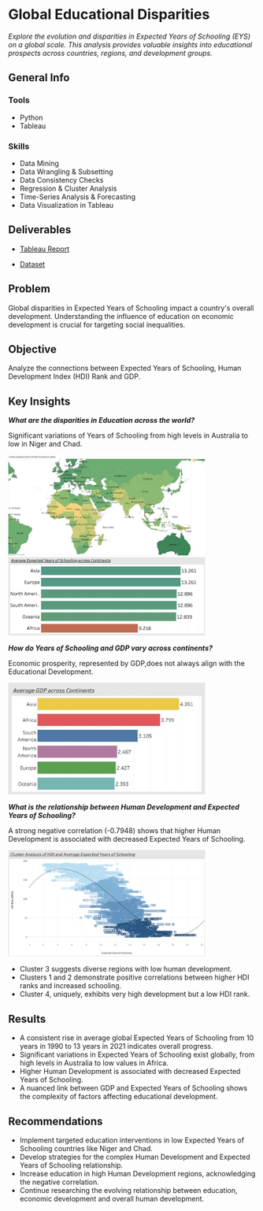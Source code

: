 # Global Educational Disparities

*Explore the evolution and disparities in Expected Years of Schooling (EYS) on a global scale. 
This analysis provides valuable insights into educational prospects across countries, regions, and development groups.*  

## General Info

### Tools
- Python
- Tableau 

### Skills 
- Data Mining
- Data Wrangling & Subsetting
- Data Consistency Checks
- Regression & Cluster Analysis
- Time-Series Analysis & Forecasting
- Data Visualization in Tableau

## Deliverables

- [Tableau Report](https://public.tableau.com/shared/QNNJ7XKZW?:display_count=n&:origin=viz_share_link)

- [Dataset](https://www.kaggle.com/datasets/iamsouravbanerjee/years-of-schooling-worldwide)

## Problem

Global disparities in Expected Years of Schooling impact a country's overall development. Understanding the influence of education on economic development is crucial for targeting social inequalities.

## Objective

Analyze the connections between Expected Years of Schooling, Human Development Index (HDI) Rank and GDP.


## Key Insights

**_What are the disparities in Education across the world?_**

Significant variations of Years of Schooling from high levels in Australia to low in Niger and Chad.

<img src="https://github.com/LiliiaVerbenko/Global-Educational-Disparities-Analysis/blob/main/Global%20Educational%20Dynamics%20Analysis/03%20Visualizations/Global%20Education%201.jpg" width="400">

<img src="https://github.com/LiliiaVerbenko/Global-Educational-Disparities-Analysis/blob/main/Global%20Educational%20Dynamics%20Analysis/03%20Visualizations/Global%20Education%202.png" width="400">


**_How do Years of Schooling and GDP vary across continents?_**

Economic prosperity, represented by GDP,does not always align with the Educational Development.

<img src="https://github.com/LiliiaVerbenko/Global-Educational-Disparities-Analysis/blob/main/Global%20Educational%20Dynamics%20Analysis/03%20Visualizations/Global%20Education%203.jpg" width="400">


**_What is the relationship between Human Development and Expected Years of Schooling?_**

A strong negative correlation (-0.7948) shows that higher Human Development is associated with decreased Expected Years of Schooling. 

<img src="https://github.com/LiliiaVerbenko/Global-Educational-Disparities-Analysis/blob/main/Global%20Educational%20Dynamics%20Analysis/03%20Visualizations/%20Global%20Education%204.png" width="400">

- Cluster 3 suggests diverse regions with low human development. 
- Clusters 1 and 2 demonstrate positive correlations between higher HDI ranks and increased schooling. 
- Cluster 4, uniquely, exhibits very high development but a low HDI rank.

## Results

- A consistent rise in average global Expected Years of Schooling from 10 years in 1990  to 13 years in 2021 indicates overall progress. 
- Significant variations in Expected Years of Schooling exist globally, from high levels in Australia to low values in Africa. 
- Higher Human Development is associated with decreased Expected Years of Schooling.
- A nuanced link between GDP and Expected Years of Schooling shows the complexity of factors affecting educational development.

## Recommendations

- Implement targeted education interventions in low Expected Years of Schooling countries like Niger and Chad. 
- Develop strategies for the complex Human Development and Expected Years of Schooling relationship. 
- Increase education in high Human Development regions, acknowledging the negative correlation. 
- Continue researching the evolving relationship between education, economic development and overall human development.

